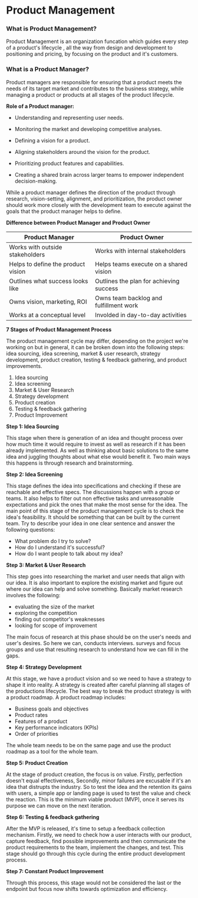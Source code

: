 # Product Management


### What is Product Management?

Product Management is an organization funcation which guides every step of a product's lifecycle , all the way from design and development to positioning and pricing, by focusing on the product and it's customers.


### What is a Product Manager?

Product managers are responsible for ensuring that a product meets the needs of its target market and contributes to the business strategy, while managing a product or products at all stages of the product lifecycle.

**Role of a Product manager:**

  - Understanding and representing user needs.

  - Monitoring the market and developing competitive analyses.

  - Defining a vision for a product.

  - Aligning stakeholders around the vision for the product. 

  - Prioritizing product features and capabilities.

  - Creating a shared brain across larger teams to empower independent decision-making.

While a product manager defines the direction of the product through research, vision-setting, alignment, and prioritization, the product owner should work more closely with the development team to execute against the goals that the product manager helps to define.

**Difference between Product Manager and Product Owner**

|  Product Manager  |	Product Owner  |
|--------------|--------------|
| Works with outside stakeholders | Works with internal stakeholders |
| Helps to define the product vision | Helps teams execute on a shared vision |
| Outlines what success looks like | Outlines the plan for achieving success |
| Owns vision, marketing, ROI | Owns team backlog and fulfillment work |
| Works at a conceptual level | Involded in day-to-day activities |


**7 Stages of Product Management Process**

The product management cycle may differ, depending on the project we're working on but in general, it can be broken down into the following steps: idea sourcing, idea screening, market & user research, strategy development, product creation, testing & feedback gathering, and product improvements. 

1. Idea sourcing
2. Idea screening
3. Market & User Research
4. Strategy development
5. Product creation
6. Testing & feedback gathering
7. Product Improvement

__Step 1: Idea Sourcing__

This stage when there is generation of an idea and thought process over how much time it would require to invest as well as research if it has been already implemented. As well as thinking about basic solutions to the same idea and juggling thoughts about what else would benefit it. Two main ways this happens is through research and brainstorming.

__Step 2: Idea Screening__

This stage defines the idea into specifications and checking if these are reachable and effective specs. The discussions happen with a group or teams. It also helps to filter out non effective tasks and unreasonable expectations and pick the ones that make the most sense for the idea. The main point of this stage of the product management cycle is to check the idea's feasibility. It should be something that can be built by the current team. 
Try to describe your idea in one clear sentence and answer the following questions:

   - What problem do I try to solve?
   - How do I understand it's successful?
   - How do I want people to talk about my idea?

__Step 3: Market & User Research__

This step goes into researching the market and user needs that align with our idea. It is also important to explore the existing market and figure out where our idea can help and solve something. Basically market research involves the following: 

- evaluating the size of the market
- exploring the competition
- finding out competitor's weaknesses
- looking for scope of improvement

The main focus of research at this phase should be on the user's needs and user's desires. So here we can, conducts interviews. surveys and focus groups and use that resulting research to understand how we can fill in the gaps.

__Step 4: Strategy Development__

At this stage, we have a product vision and so we need to have a strategy to shape it into reality. A strategy is created after careful planning all stages of the productions lifecycle. The best way to break the product strategy is with a product roadmap. A product roadmap includes:

- Business goals and objectives
- Product rates
- Features of a product
- Key performance indicators (KPIs)
- Order of priorities

The whole team needs to be on the same page and use the product roadmap as a tool for the whole team.

__Step 5: Product Creation__


At the stage of product creation, the focus is on value. Firstly, perfection doesn't equal effectiveness, Secondly, minor failures are excusable if it's an idea that distrupts the industry. So to test the idea and the retention its gains with users, a simple app or landing page is used to test the value and check the reaction. This is the minimum viable product (MVP), once it serves its purpose we can move on the next iteration.

__Step 6: Testing & feedback gathering__

After the MVP is released, it's time to setup a feedback collection mechanism. Firstly, we need to check how a user interacts with our product, capture feedback, find possible improvements and then communicate the product requirements to the team, implement the changes, and test. This stage should go through this cycle during the entire product development process.

__Step 7: Constant Product Improvement__

Through this process, this stage would not be considered the last or the endpoint but focus now shifts towards optimization and efficiency.


